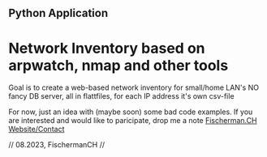 ## Python Application
# Network Inventory based on arpwatch, nmap and other tools

Goal is to create a web-based network inventory for small/home LAN's
NO fancy DB server, all in flattfiles, for each IP address it's own csv-file

For now, just an idea with (maybe soon) some bad code examples.
If you are interested and would like to paricipate, drop me a note [Fischerman.CH Website/Contact](https://www.fischerman.ch/?page_id=11)


// 08.2023, FischermanCH //
